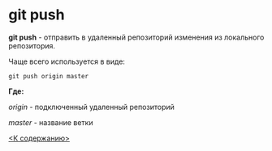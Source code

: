 # git push

**git push** - отправить в удаленный репозиторий изменения из локального репозитория.

Чаще всего используется в виде:

```
git push origin master

```
**Где:**

*origin* - подключенный удаленный репозиторий

*master* - название ветки

[<К содержанию>](./readme.md)